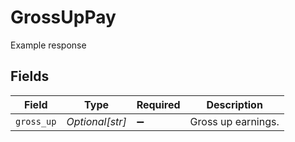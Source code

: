 # GrossUpPay

Example response


## Fields

| Field              | Type               | Required           | Description        |
| ------------------ | ------------------ | ------------------ | ------------------ |
| `gross_up`         | *Optional[str]*    | :heavy_minus_sign: | Gross up earnings. |